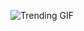 ![Trending GIF](https://media0.giphy.com/media/v1.Y2lkPThiYjIxNzcyMXNiM2t2ZXdzODhqeWlqaGpuazAzdTA1Zzd0MzA1ZnZ5aGxsbWI1ayZlcD12MV9naWZzX3NlYXJjaCZjdD1n/2jMtpIi8mhE8ctiMtK/giphy.gif)
